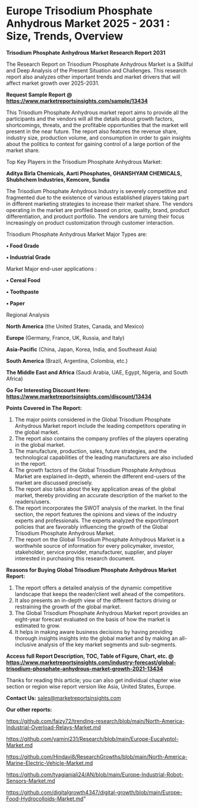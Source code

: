 # Europe Trisodium Phosphate Anhydrous Market 2025 - 2031 : Size, Trends, Overview

<strong>Trisodium Phosphate Anhydrous Market Research Report 2031</strong>

The Research Report on Trisodium Phosphate Anhydrous Market is a Skillful and Deep Analysis of the Present Situation and Challenges. This research report also analyzes other important trends and market drivers that will affect market growth over 2025-2031.

<strong>Request Sample Report @ <a href=https://www.marketreportsinsights.com/sample/13434>https://www.marketreportsinsights.com/sample/13434</a></strong>

This Trisodium Phosphate Anhydrous market report aims to provide all the participants and the vendors will all the details about growth factors, shortcomings, threats, and the profitable opportunities that the market will present in the near future. The report also features the revenue share, industry size, production volume, and consumption in order to gain insights about the politics to contest for gaining control of a large portion of the market share.

Top Key Players in the Trisodium Phosphate Anhydrous Market:

<strong>Aditya Birla Chemicals, Aarti Phosphates, GHANSHYAM CHEMICALS, Shubhchem Industries, Kemcore, Sundia</strong>

The Trisodium Phosphate Anhydrous Industry is severely competitive and fragmented due to the existence of various established players taking part in different marketing strategies to increase their market share. The vendors operating in the market are profiled based on price, quality, brand, product differentiation, and product portfolio. The vendors are turning their focus increasingly on product customization through customer interaction.

Trisodium Phosphate Anhydrous Market Major Types are:

<strong>• Food Grade

• Industrial Grade</strong>

Market Major end-user applications :

<strong>• Cereal Food

• Toothpaste

• Paper</strong>

Regional Analysis

</u><strong><b>North America</b></strong> (the United States, Canada, and Mexico)

<strong><b>Europe </b></strong>(Germany, France, UK, Russia, and Italy)

<strong><b>Asia-Pacific</b></strong> (China, Japan, Korea, India, and Southeast Asia)

<strong><b>South America</b></strong> (Brazil, Argentina, Colombia, etc.)

<strong><b>The Middle East and Africa</b></strong> (Saudi Arabia, UAE, Egypt, Nigeria, and South Africa)

<strong>Go For Interesting Discount Here: <a href=https://www.marketreportsinsights.com/discount/13434>https://www.marketreportsinsights.com/discount/13434</a></strong>

<strong>Points Covered in The Report:</strong>
<ol>
  <li>The major points considered in the Global Trisodium Phosphate Anhydrous Market report include the leading competitors operating in the global market.</li>
  <li>The report also contains the company profiles of the players operating in the global market.</li>
  <li>The manufacture, production, sales, future strategies, and the technological capabilities of the leading manufacturers are also included in the report.</li>
  <li>The growth factors of the Global Trisodium Phosphate Anhydrous Market are explained in-depth, wherein the different end-users of the market are discussed precisely.</li>
  <li>The report also talks about the key application areas of the global market, thereby providing an accurate description of the market to the readers/users.</li>
  <li>The report incorporates the SWOT analysis of the market. In the final section, the report features the opinions and views of the industry experts and professionals. The experts analyzed the export/import policies that are favorably influencing the growth of the Global Trisodium Phosphate Anhydrous Market.</li>
  <li>The report on the Global Trisodium Phosphate Anhydrous Market is a worthwhile source of information for every policymaker, investor, stakeholder, service provider, manufacturer, supplier, and player interested in purchasing this research document.</li>
</ol>
<strong>Reasons for Buying Global Trisodium Phosphate Anhydrous Market Report:</strong>

<ol>
  <li>The report offers a detailed analysis of the dynamic competitive landscape that keeps the reader/client well ahead of the competitors.</li>
  <li>It also presents an in-depth view of the different factors driving or restraining the growth of the global market.</li>
  <li>The Global Trisodium Phosphate Anhydrous Market report provides an eight-year forecast evaluated on the basis of how the market is estimated to grow.</li>
  <li>It helps in making aware business decisions by having providing thorough insights insights into the global market and by making an all-inclusive analysis of the key market segments and sub-segments.</li>
</ol>
<strong>Access full Report Description, TOC, Table of Figure, Chart, etc. @ <a href=https://www.marketreportsinsights.com/industry-forecast/global-trisodium-phosphate-anhydrous-market-growth-2021-13434>https://www.marketreportsinsights.com/industry-forecast/global-trisodium-phosphate-anhydrous-market-growth-2021-13434</a></strong>


Thanks for reading this article; you can also get individual chapter wise section or region wise report version like Asia, United States, Europe.

<strong>Contact Us:</strong>
sales@marketreportsinsights.com

<strong>Our other reports:</strong>

<a href=https://github.com/faizy72/trending-research/blob/main/North-America-Industrial-Overload-Relays-Market.md>https://github.com/faizy72/trending-research/blob/main/North-America-Industrial-Overload-Relays-Market.md</a>

<a href=https://github.com/yamini231/Research/blob/main/Europe-Eucalyptol-Market.md>https://github.com/yamini231/Research/blob/main/Europe-Eucalyptol-Market.md</a>

<a href=https://github.com/Hindavi8/ResearchGrowths/blob/main/North-America-Marine-Electric-Vehicle-Market.md>https://github.com/Hindavi8/ResearchGrowths/blob/main/North-America-Marine-Electric-Vehicle-Market.md</a>

<a href=https://github.com/tyagianjali24/AN/blob/main/Europe-Industrial-Robot-Sensors-Market.md>https://github.com/tyagianjali24/AN/blob/main/Europe-Industrial-Robot-Sensors-Market.md</a>

<a href=https://github.com/digitalgrowth4347/digital-growth/blob/main/Europe-Food-Hydrocolloids-Market.md>https://github.com/digitalgrowth4347/digital-growth/blob/main/Europe-Food-Hydrocolloids-Market.md</a>"
